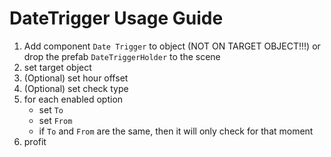 # DateTrigger Usage Guide

1. Add component `Date Trigger` to object (NOT ON TARGET OBJECT!!!) or drop the prefab `DateTriggerHolder` to the scene
2. set target object
3. (Optional) set hour offset
4. (Optional) set check type
5. for each enabled option
    - set `To`
    - set `From`
    - if `To` and `From` are the same, then it will only check for that moment
6. profit